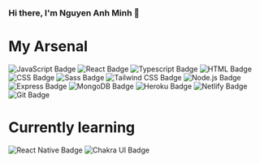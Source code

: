 ### Hi there, I'm Nguyen Anh Minh 👋
<!-- ![Linkedin Badge](https://img.shields.io/badge/-LinkedIn-blue?style=flat-square&logo=Linkedin&logoColor=white&link=https://www.linkedin.com/in/nguyen-anh-minh-hu/)
[![Gmail Badge](https://img.shields.io/badge/-Gmail-c14438?style=flat-square&logo=Gmail&logoColor=white)](mailto:n.a.minh1106@gmail.com) -->

# My Arsenal
![JavaScript Badge](https://img.shields.io/badge/JavaScript-F7DF1E?style=for-the-badge&logo=javascript&logoColor=black)
![React Badge](https://img.shields.io/badge/React-45b8d8?logo=react&style=flat-square&logoColor=white)
![Typescript Badge](https://img.shields.io/badge/-TypeScript-007ACC?style=flat-square&logo=typescript&logoColor=white)
![HTML Badge](https://img.shields.io/badge/-HTML5-E34F26?style=flat-square&logo=html5&logoColor=white)
![CSS Badge](https://img.shields.io/badge/-CSS-009CED?style=flat-square&logo=css3&logoColor=white)
![Sass Badge](https://img.shields.io/badge/-Sass-CC6699?style=flat-square&logo=sass&logoColor=white)
![Tailwind CSS Badge](https://img.shields.io/badge/Tailwind_CSS-38B2AC?style=for-the-badge&logo=tailwind-css&logoColor=white)
![Node.js Badge](https://img.shields.io/badge/-Nodejs-43853d?style=flat-square&logo=Node.js&logoColor=white)
![Express Badge](https://img.shields.io/badge/Express.js-000000?style=for-the-badge&logo=express&logoColor=white)
![MongoDB Badge](https://img.shields.io/badge/MongoDB-4EA94B?style=for-the-badge&logo=mongodb&logoColor=white)
![Heroku Badge](https://img.shields.io/badge/-Heroku-430098?style=flat-square&logo=heroku&logoColor=white)
![Netlify Badge](https://img.shields.io/badge/-Netlify-146396?style=flat-square&logo=netlify&logoColor=white)
![Git Badge](https://img.shields.io/badge/-Git-F05032?style=flat-square&logo=git&logoColor=white)

# Currently learning
![React Native Badge](https://img.shields.io/badge/React_Native-20232A?style=for-the-badge&logo=react&logoColor=61DAFB)
![Chakra UI Badge](https://img.shields.io/badge/Chakra--UI-319795?style=for-the-badge&logo=chakra-ui&logoColor=white)

<!--[![Top Langs](https://github-readme-stats.vercel.app/api/top-langs/?username=minho-sama&layout=compact)](https://github.com/anuraghazra/github-readme-stats)-->

<!--
**minho-sama/minho-sama** is a ✨ _special_ ✨ repository because its `README.md` (this file) appears on your GitHub profile.

Here are some ideas to get you started:

- 🔭 I’m currently working on ...
- 🌱 I’m currently learning ...
- 👯 I’m looking to collaborate on ...
- 🤔 I’m looking for help with ...
- 💬 Ask me about ...
- 📫 How to reach me: ...
- 😄 Pronouns: ...
- ⚡ Fun fact: ...
-->
